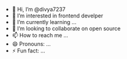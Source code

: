 - 👋 Hi, I’m @divya7237
- 👀 I’m interested in frontend develper
- 🌱 I’m currently learning ...
- 💞️ I’m looking to collaborate on open source
- 📫 How to reach me ...
- 😄 Pronouns: ...
- ⚡ Fun fact: ...

<!---
divya7237/divya7237 is a ✨ special ✨ repository because its `README.md` (this file) appears on your GitHub profile.
You can click the Preview link to take a look at your changes.
--->
